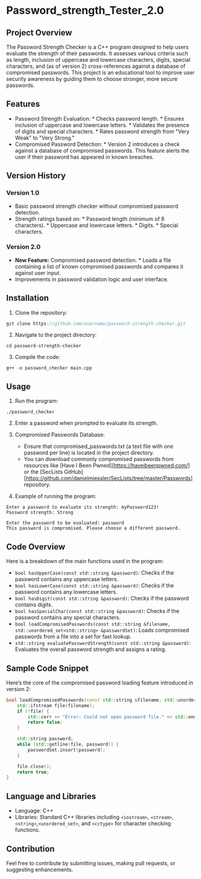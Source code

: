 # Password_strength_Tester_2.0
## Project Overview
The Password Strength Checker is a C++ program designed to help users evaluate the strength of their passwords. It assesses various criteria such as length, inclusion of uppercase and lowercase characters, digits, special characters, and (as of version 2) cross-references against a database of compromised passwords. This project is an educational tool to improve user security awareness by guiding them to choose stronger, more secure passwords.

## Features
* Password Strength Evaluation:
       * Checks password length.
       * Ensures inclusion of uppercase and lowercase letters.
      * Validates the presence of digits and special characters.
      * Rates password strength from "Very Weak" to "Very Strong."
* Compromised Password Detection:
      * Version 2 introduces a check against a database of compromised passwords. This feature alerts the user if their password has appeared in known breaches.
## Version History
### Version 1.0
* Basic password strength checker without compromised password detection.
* Strength ratings based on:
      * Password length (minimum of 8 characters).
      * Uppercase and lowercase letters.
      * Digits.
      * Special characters.
### Version 2.0
* **New Feature:** Compromised password detection.
      * Loads a file containing a list of known compromised passwords and compares it against user input.
* Improvements in password validation logic and user interface.
## Installation
1. Clone the repository:
```cpp
git clone https://github.com/username/password-strength-checker.git
```
2. Navigate to the project directory:
```
cd password-strength-checker
```
3. Compile the code:

```
g++ -o password_checker main.cpp
```
## Usage
1. Run the program:
```
./password_checker
```
2. Enter a password when prompted to evaluate its strength.

3. Compromised Passwords Database:

      * Ensure that compromised_passwords.txt (a text file with one password per line) is located in the project directory.
      * You can download commonly compromised passwords from resources like [Have I Been Pwned][https://haveibeenpwned.com/] or the [SecLists GitHub][https://github.com/danielmiessler/SecLists/tree/master/Passwords] repository.

4. Example of running the program:
```
Enter a password to evaluate its strength: myPassword123!
Password strength: Strong
```
```
Enter the password to be evaluated: password
This password is compromised. Please choose a different password.
```
## Code Overview
Here is a breakdown of the main functions used in the program:

* `bool hasUpperCase(const std::string &password)`: Checks if the password contains any uppercase letters.
* `bool hasLowerCase(const std::string &password)`: Checks if the password contains any lowercase letters.
* `bool hasDigit(const std::string &password)`: Checks if the password contains digits.
* `bool hasSpecialChar(const std::string &password)`: Checks if the password contains any special characters.
* `bool loadCompromisedPasswords(const std::string &filename, std::unordered_set<std::string> &passwordSet)`: Loads compromised passwords from a file into a set for fast lookup.
* `std::string evaluatePasswordStrength(const std::string &password)`: Evaluates the overall password strength and assigns a rating.
## Sample Code Snippet
Here’s the core of the compromised password loading feature introduced in version 2:
```cpp
bool loadCompromisedPasswords(const std::string &filename, std::unordered_set<std::string> &passwordSet) {
    std::ifstream file(filename);
    if (!file) {
        std::cerr << "Error: Could not open password file." << std::endl;
        return false;
    }

    std::string password;
    while (std::getline(file, password)) {
        passwordSet.insert(password);
    }

    file.close();
    return true;
}
```
## Language and Libraries
* Language: C++
* Libraries: Standard C++ libraries including
  `<iostream>`, `<stream>`,`<string>`,`<unordered_set>`, and `<cctype>` for character checking functions.
  
## Contribution
Feel free to contribute by submitting issues, making pull requests, or suggesting enhancements.

